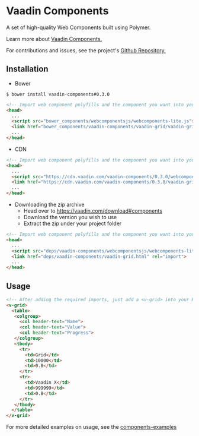 # Vaadin Components

A set of high-quality Web Components built using Polymer.

Learn more about [Vaadin Components.](https://vaadin.com/labs-components/)

For contributions and issues, see the project's [Github Repository.](https://github.com/vaadin/components/)

## Installation
- Bower
```shell
$ bower install vaadin-components#0.3.0
```
```html
<!-- Import web component polyfills and the component you want into your HTML -->
<head>
  ...
  <script src="bower_components/webcomponentsjs/webcomponents-lite.js"></script>
  <link href="bower_components/vaadin-components/vaadin-grid/vaadin-grid.html" rel="import">
  ...
</head>
```
- CDN
```html
<!-- Import web component polyfills and the component you want into your HTML -->
<head>
  ...
  <script src="https://cdn.vaadin.com/vaadin-components/0.3.0/webcomponentsjs/webcomponents-lite.js"></script>
  <link href="https://cdn.vaadin.com/vaadin-components/0.3.0/vaadin-grid/vaadin-grid.html" rel="import">
  ...
</head>
```
- Downloading the zip archive
    - Head over to https://vaadin.com/download#components
    - Download the version you wish to use
    - Extract the zip under your project folder
```html
<!-- Import web component polyfills and the component you want into your HTML -->
<head>
  ...
  <script src="deps/vaadin-components/webcomponentsjs/webcomponents-lite.js"></script>
  <link href="deps/vaadin-components/vaadin-grid.html" rel="import">
  ...
</head>
```

## Usage
```html
<!-- After adding the required imports, just add a <v-grid> into your HTML -->
<v-grid>
  <table>
   <colgroup>
     <col header-text="Name">
     <col header-text="Value">
     <col header-text="Progress">
   </colgroup>
   <tbody>
     <tr>
       <td>Grid</td>
       <td>10000</td>
       <td>0.8</td>
     </tr>
     <tr>
       <td>Vaadin X</td>
       <td>999999</td>
       <td>0.8</td>
     </tr>
   </tbody>
  </table>
</v-grid>
```

For more detailed examples on usage, see the [components-examples](https://tomivirkki.github.io/components-examples)
